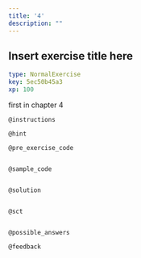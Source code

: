 ```yaml
---
title: '4'
description: ""
---
```


## Insert exercise title here

```yaml
type: NormalExercise
key: 5ec50b45a3
xp: 100
```

first in chapter 4

`@instructions`


`@hint`


`@pre_exercise_code`
```{python}

```

`@sample_code`
```{python}

```

`@solution`
```{python}

```

`@sct`
```{python}

```

`@possible_answers`


`@feedback`
